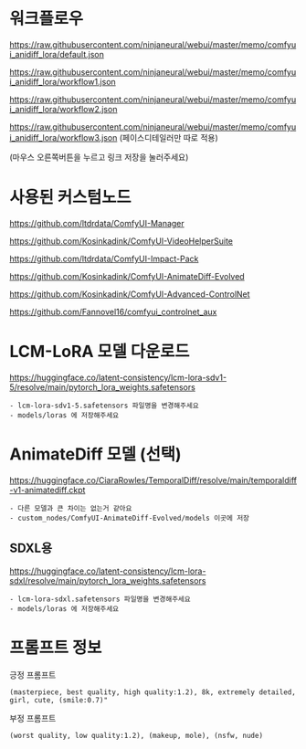 # 워크플로우

<https://raw.githubusercontent.com/ninjaneural/webui/master/memo/comfyui_anidiff_lora/default.json>

<https://raw.githubusercontent.com/ninjaneural/webui/master/memo/comfyui_anidiff_lora/workflow1.json>

<https://raw.githubusercontent.com/ninjaneural/webui/master/memo/comfyui_anidiff_lora/workflow2.json>

<https://raw.githubusercontent.com/ninjaneural/webui/master/memo/comfyui_anidiff_lora/workflow3.json> (페이스디테일러만 따로 적용)

(마우스 오른쪽버튼을 누르고 링크 저장을 눌러주세요)


# 사용된 커스텀노드

<https://github.com/ltdrdata/ComfyUI-Manager> 

<https://github.com/Kosinkadink/ComfyUI-VideoHelperSuite>

<https://github.com/ltdrdata/ComfyUI-Impact-Pack>

<https://github.com/Kosinkadink/ComfyUI-AnimateDiff-Evolved>

<https://github.com/Kosinkadink/ComfyUI-Advanced-ControlNet>

<https://github.com/Fannovel16/comfyui_controlnet_aux>


# LCM-LoRA 모델 다운로드

<https://huggingface.co/latent-consistency/lcm-lora-sdv1-5/resolve/main/pytorch_lora_weights.safetensors>

    - lcm-lora-sdv1-5.safetensors 파일명을 변경해주세요
    - models/loras 에 저장해주세요

# AnimateDiff 모델 (선택)

<https://huggingface.co/CiaraRowles/TemporalDiff/resolve/main/temporaldiff-v1-animatediff.ckpt>

    - 다른 모델과 큰 차이는 없는거 같아요
    - custom_nodes/ComfyUI-AnimateDiff-Evolved/models 이곳에 저장  


## SDXL용

<https://huggingface.co/latent-consistency/lcm-lora-sdxl/resolve/main/pytorch_lora_weights.safetensors>

    - lcm-lora-sdxl.safetensors 파일명을 변경해주세요
    - models/loras 에 저장해주세요

# 프롬프트 정보

긍정 프롬프트
```
(masterpiece, best quality, high quality:1.2), 8k, extremely detailed, girl, cute, (smile:0.7)"
```

부정 프롬프트
```
(worst quality, low quality:1.2), (makeup, mole), (nsfw, nude)
```

